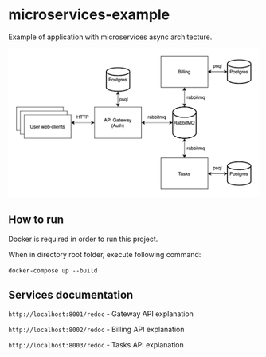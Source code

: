 # microservices-example
Example of application with microservices async architecture.

![Services schema](./documentation/app-schema.png)

## How to run
Docker is required in order to run this project.

When in directory root folder, execute following command:

`docker-compose up --build`

## Services documentation
`http://localhost:8001/redoc` - Gateway API explanation

`http://localhost:8002/redoc` - Billing API explanation

`http://localhost:8003/redoc` - Tasks API explanation
